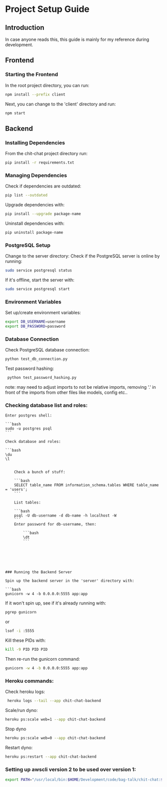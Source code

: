 # Project Setup Guide

## Introduction

In case anyone reads this, this guide is mainly for my reference during development.

## Frontend

### Starting the Frontend

In the root project directory, you can run:

```bash
npm install --prefix client
```

Next, you can change to the 'client' directory and run:

```bash
npm start
```







## Backend

### Installing Dependencies

From the chit-chat project directory run:

```bash
pip install -r requirements.txt
```

### Managing Dependencies

Check if dependencies are outdated:

```bash
pip list --outdated
```

Upgrade dependencies with:

```bash
pip install --upgrade package-name
```

Uninstall dependencies with:

```bash
pip uninstall package-name
```





### PostgreSQL Setup
Change to the server directory:
Check if the PostgreSQL server is online by running:

```bash
sudo service postgresql status
```

If it's offline, start the server with:

```bash
sudo service postgresql start
```

### Environment Variables

Set up/create environment variables:

```bash
export DB_USERNAME=username
export DB_PASSWORD=password
```

### Database Connection

Check PostgreSQL database connection:

```bash
python test_db_connection.py
```

Test password hashing:

```bash
 python test_password_hashing.py
 ```
note: may need to adjust imports to not be relative imports, removing '.' in front of
the imports from other files like models, config etc..






### Checking database list and roles:

    Enter postgres shell:

    ```bash
    sudo -u postgres psql
    ```

    Check database and roles:

    ```bash
    \du
    \l
```

    Check a bunch of stuff:

    ```bash
    SELECT table_name FROM information_schema.tables WHERE table_name = 'users';
    ```

    List tables:

    ```bash
    psql -U db-username -d db-name -h localhost -W
    ```
    Enter password for db-username, then:

        ```bash
        \dt
        ```






### Running the Backend Server

Spin up the backend server in the 'server' directory with:

```bash
gunicorn -w 4 -b 0.0.0.0:5555 app:app
```

If it won't spin up, see if it's already running with:

```bash
pgrep gunicorn
```
or 
```bash
lsof -i :5555
```

Kill these PIDs with:

```bash
kill -9 PID PID PID
```

Then re-run the gunicorn command:

```bash
gunicorn -w 4 -b 0.0.0.0:5555 app:app
```







### Heroku commands:

Check heroku logs:

```bash
 heroku logs --tail --app chit-chat-backend
 ```

 Scale/run dyno:

 ```bash
 heroku ps:scale web=1 --app chit-chat-backend
 ```

Stop dyno

```bash
heroku ps:scale web=0 --app chit-chat-backend
```

Restart dyno:

```bash
heroku ps:restart --app chit-chat-backend
```






### Setting up awscli version 2 to be used over version 1:

```bash
export PATH="/usr/local/bin:$HOME/Development/code/bag-talk/chit-chat:$PATH"
```
